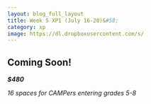```yaml
---
layout: blog_full_layout
title: Week 5 XP1 (July 16-20)&#58; 
category: xp
image: https://dl.dropboxusercontent.com/s/
---
```


## Coming Soon!




**_$480_**

*16 spaces for CAMPers entering grades 5-8*
